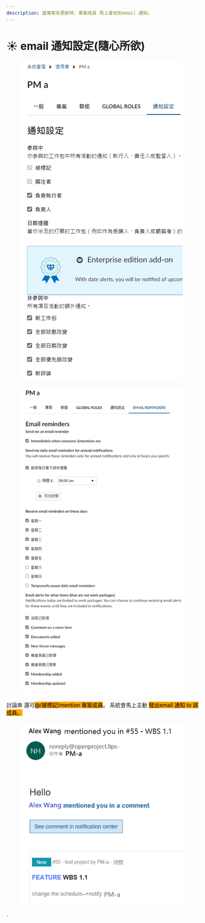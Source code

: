 ```yaml
---
description: 當專案有更新時，專案成員 馬上會收到email 通知。
---
```


# ☀ email 通知設定(隨心所欲)

<figure><img src="../.gitbook/assets/image (16).png" alt=""><figcaption></figcaption></figure>

<figure><img src="../.gitbook/assets/image (1) (1) (1) (1) (1) (1).png" alt=""><figcaption></figcaption></figure>



討論串 還可<mark style="background-color:orange;">@/被標記/mention 專案成員</mark>。 系統會馬上主動 <mark style="background-color:orange;">發出email 通知 to 該成員。</mark>

<figure><img src="../.gitbook/assets/image.png" alt=""><figcaption></figcaption></figure>

.
